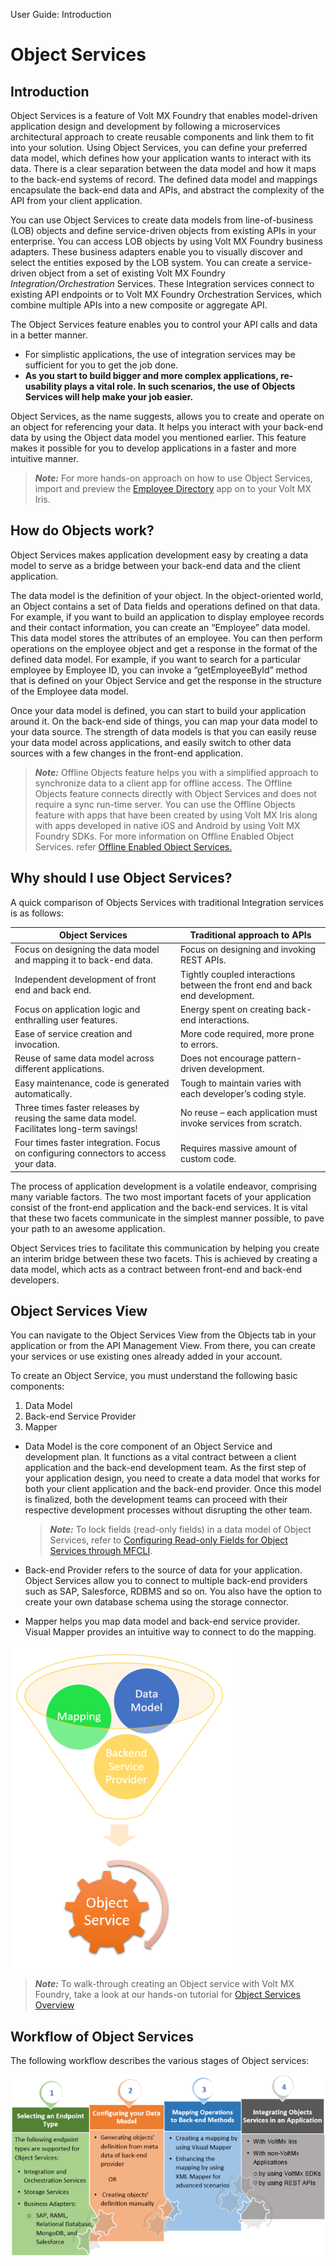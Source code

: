                                

User Guide: Introduction

  

Object Services
===============

Introduction
------------

Object Services is a feature of Volt MX Foundry that enables model-driven application design and development by following a microservices architectural approach to create reusable components and link them to fit into your solution. Using Object Services, you can define your preferred data model, which defines how your application wants to interact with its data. There is a clear separation between the data model and how it maps to the back-end systems of record. The defined data model and mappings encapsulate the back-end data and APIs, and abstract the complexity of the API from your client application.

You can use Object Services to create data models from line-of-business (LOB) objects and define service-driven objects from existing APIs in your enterprise. You can access LOB objects by using Volt MX Foundry business adapters. These business adapters enable you to visually discover and select the entities exposed by the LOB system. You can create a service-driven object from a set of existing Volt MX Foundry _Integration/Orchestration_ Services. These Integration services connect to existing API endpoints or to Volt MX Foundry Orchestration Services, which combine multiple APIs into a new composite or aggregate API.

The Object Services feature enables you to control your API calls and data in a better manner.

*   For simplistic applications, the use of integration services may be sufficient for you to get the job done.
*   **As you start to build bigger and more complex applications, re-usability plays a vital role. In such scenarios, the use of Objects Services will help make your job easier.**

Object Services, as the name suggests, allows you to create and operate on an object for referencing your data. It helps you interact with your back-end data by using the Object data model you mentioned earlier. This feature makes it possible for you to develop applications in a faster and more intuitive manner.

> **_Note:_** For more hands-on approach on how to use Object Services, import and preview the [Employee Directory](https://marketplace.hclvoltmx.com/items/employee-directory-1) app on to your Volt MX Iris.

How do Objects work?
--------------------

Object Services makes application development easy by creating a data model to serve as a bridge between your back-end data and the client application.

The data model is the definition of your object. In the object-oriented world, an Object contains a set of Data fields and operations defined on that data. For example, if you want to build an application to display employee records and their contact information, you can create an “Employee” data model. This data model stores the attributes of an employee. You can then perform operations on the employee object and get a response in the format of the defined data model. For example, if you want to search for a particular employee by Employee ID, you can invoke a “getEmployeeById” method that is defined on your Object Service and get the response in the structure of the Employee data model.

Once your data model is defined, you can start to build your application around it. On the back-end side of things, you can map your data model to your data source. The strength of data models is that you can easily reuse your data model across applications, and easily switch to other data sources with a few changes in the front-end application.

> **_Note:_** Offline Objects feature helps you with a simplified approach to synchronize data to a client app for offline access. The Offline Objects feature connects directly with Object Services and does not require a sync run-time server. You can use the Offline Objects feature with apps that have been created by using Volt MX Iris along with apps developed in native iOS and Android by using Volt MX Foundry SDKs. For more information on Offline Enabled Object Services. refer [Offline Enabled Object Services.](Offline_Enable_Objectservices.md)

Why should I use Object Services?
---------------------------------

A quick comparison of Objects Services with traditional Integration services is as follows:

  
| Object Services | Traditional approach to APIs |
| --- | --- |
| Focus on designing the data model and mapping it to back-end data. | Focus on designing and invoking REST APIs. |
| Independent development of front end and back end. | Tightly coupled interactions between the front end and back end development. |
| Focus on application logic and enthralling user features. | Energy spent on creating back-end interactions. |
| Ease of service creation and invocation. | More code required, more prone to errors. |
| Reuse of same data model across different applications. | Does not encourage pattern-driven development. |
| Easy maintenance, code is generated automatically. | Tough to maintain varies with each developer’s coding style. |
| Three times faster releases by reusing the same data model. Facilitates long-term savings! | No reuse – each application must invoke services from scratch. |
| Four times faster integration. Focus on configuring connectors to access your data. | Requires massive amount of custom code. |

The process of application development is a volatile endeavor, comprising many variable factors. The two most important facets of your application consist of the front-end application and the back-end services. It is vital that these two facets communicate in the simplest manner possible, to pave your path to an awesome application.

Object Services tries to facilitate this communication by helping you create an interim bridge between these two facets. This is achieved by creating a data model, which acts as a contract between front-end and back-end developers.

Object Services View
--------------------

You can navigate to the Object Services View from the Objects tab in your application or from the API Management View. From there, you can create your services or use existing ones already added in your account.

To create an Object Service, you must understand the following basic components:

1.  Data Model
2.  Back-end Service Provider
3.  Mapper

*   Data Model is the core component of an Object Service and development plan. It functions as a vital contract between a client application and the back-end development team. As the first step of your application design, you need to create a data model that works for both your client application and the back-end provider. Once this model is finalized, both the development teams can proceed with their respective development processes without disrupting the other team.
    
    > **_Note:_** To lock fields (read-only fields) in a data model of Object Services, refer to [Configuring Read-only Fields for Object Services through MFCLI](../../../Foundry/voltmx_foundry_user_guide/Content/Lock_Unlock_Fields_ObjectServices_MFCLI.md).
    
*   Back-end Provider refers to the source of data for your application. Object Services allow you to connect to multiple back-end providers such as SAP, Salesforce, RDBMS and so on. You also have the option to create your own database schema using the storage connector.
*   Mapper helps you map data model and back-end service provider. Visual Mapper provides an intuitive way to connect to do the mapping.

![](Resources/Images/ObjectsView_355x515.png)

> **_Note:_** To walk-through creating an Object service with Volt MX Foundry, take a look at our hands-on tutorial for [Object Services Overview](https://youtu.be/I82jkllMVP4)

Workflow of Object Services
---------------------------

The following workflow describes the various stages of Object services:

![](Resources/Images/ObectsServices-Architcture_640x369.png)
